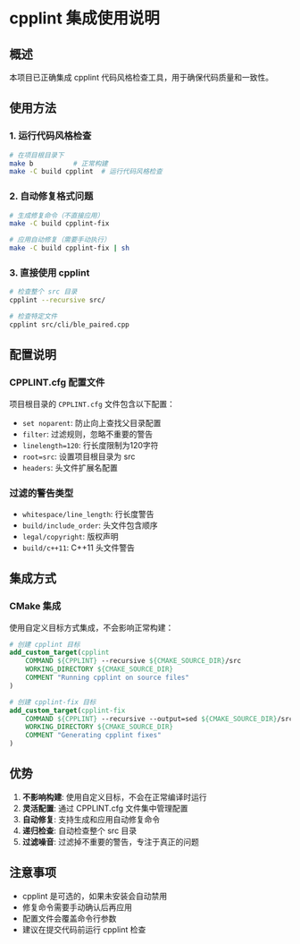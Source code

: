 # cpplint 集成使用说明

## 概述

本项目已正确集成 cpplint 代码风格检查工具，用于确保代码质量和一致性。

## 使用方法

### 1. 运行代码风格检查

```bash
# 在项目根目录下
make b          # 正常构建
make -C build cpplint  # 运行代码风格检查
```

### 2. 自动修复格式问题

```bash
# 生成修复命令（不直接应用）
make -C build cpplint-fix

# 应用自动修复（需要手动执行）
make -C build cpplint-fix | sh
```

### 3. 直接使用 cpplint

```bash
# 检查整个 src 目录
cpplint --recursive src/

# 检查特定文件
cpplint src/cli/ble_paired.cpp
```

## 配置说明

### CPPLINT.cfg 配置文件

项目根目录的 `CPPLINT.cfg` 文件包含以下配置：

- `set noparent`: 防止向上查找父目录配置
- `filter`: 过滤规则，忽略不重要的警告
- `linelength=120`: 行长度限制为120字符
- `root=src`: 设置项目根目录为 src
- `headers`: 头文件扩展名配置

### 过滤的警告类型

- `whitespace/line_length`: 行长度警告
- `build/include_order`: 头文件包含顺序
- `legal/copyright`: 版权声明
- `build/c++11`: C++11 头文件警告

## 集成方式

### CMake 集成

使用自定义目标方式集成，不会影响正常构建：

```cmake
# 创建 cpplint 目标
add_custom_target(cpplint
    COMMAND ${CPPLINT} --recursive ${CMAKE_SOURCE_DIR}/src
    WORKING_DIRECTORY ${CMAKE_SOURCE_DIR}
    COMMENT "Running cpplint on source files"
)

# 创建 cpplint-fix 目标
add_custom_target(cpplint-fix
    COMMAND ${CPPLINT} --recursive --output=sed ${CMAKE_SOURCE_DIR}/src
    WORKING_DIRECTORY ${CMAKE_SOURCE_DIR}
    COMMENT "Generating cpplint fixes"
)
```

## 优势

1. **不影响构建**: 使用自定义目标，不会在正常编译时运行
2. **灵活配置**: 通过 CPPLINT.cfg 文件集中管理配置
3. **自动修复**: 支持生成和应用自动修复命令
4. **递归检查**: 自动检查整个 src 目录
5. **过滤噪音**: 过滤掉不重要的警告，专注于真正的问题

## 注意事项

- cpplint 是可选的，如果未安装会自动禁用
- 修复命令需要手动确认后再应用
- 配置文件会覆盖命令行参数
- 建议在提交代码前运行 cpplint 检查
